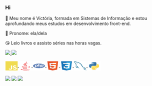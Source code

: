 ### Hi 

👋 Meu nome é Victória, formada em Sistemas de Informação e estou aprofundando meus estudos em desenvolvimento front-end.

🌱 Pronome: ela/dela

😘 Leio livros e assisto séries nas horas vagas.

 <div>
  <a href="https://github.com/vitamura">
  <img height="180em" src="https://github-readme-stats.vercel.app/api?username=vitamura&show_icons=true&theme=dracula&include_all_commits=true&count_private=true"/>
  <img height="180em" src="https://github-readme-stats.vercel.app/api/top-langs/?username=vitamura&layout=compact&langs_count=7&theme=dracula"/>
</div>
<div style="display: inline_block"><br>
  <img align="center" alt="vic-Js" height="30" width="40" src="https://raw.githubusercontent.com/devicons/devicon/master/icons/javascript/javascript-plain.svg">
  <img align="center" alt="vic-java" height="30" width="40" src="https://raw.githubusercontent.com/devicons/devicon/master/icons/java/java-plain.svg">
  <img align="center" alt="vic-java" height="30" width="40" src="https://raw.githubusercontent.com/devicons/devicon/master/icons/php/php-plain.svg">
  <img align="center" alt="vic-HTML" height="30" width="40" src="https://raw.githubusercontent.com/devicons/devicon/master/icons/html5/html5-original.svg">
  <img align="center" alt="vic-CSS" height="30" width="40" src="https://raw.githubusercontent.com/devicons/devicon/master/icons/css3/css3-original.svg">
  <img align="center" alt="vic-CSS" height="30" width="40" src="https://raw.githubusercontent.com/devicons/devicon/master/icons/mysql/mysql-original.svg">
   <img align="center" alt="vic-CSS" height="30" width="40" src="https://raw.githubusercontent.com/devicons/devicon/master/icons/python/python-original.svg">

</div>
 <br>
  <a href="https://instagram.com/vmayuri_" target="_blank"><img src="https://img.shields.io/badge/-Instagram-%23E4405F?style=for-the-badge&logo=instagram&logoColor=white" target="_blank"></a>
  <a href = "mailto:vtamura@gmail.com"><img src="https://img.shields.io/badge/-Gmail-%23333?style=for-the-badge&logo=gmail&logoColor=white" target="_blank"></a>
  <a href="https://www.linkedin.com/in/victoria-t-b68257a0" target="_blank"><img src="https://img.shields.io/badge/-LinkedIn-%230077B5?style=for-the-badge&logo=linkedin&logoColor=white" target="_blank"></a> 

  ##
 
<div> 
